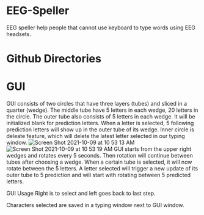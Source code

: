 # EEG-Speller
EEG speller help people that cannot use keyboard to type words using EEG headsets.

# Github Directories

# GUI
GUI consists of two circles that have three layers (tubes) and sliced in a quarter (wedge). The middle tube have 5 letters in each wedge, 20 letters in the circle. The outer tube also consists of 5 letters in each wedge. It will be initialized blank for prediction letters. When a letter is selected, 5 following prediction letters will show up in the outer tube of its wedge.
Inner circle is deleate feature, which will delete the latest letter selected in our typing window.
![Screen Shot 2021-10-09 at 10 53 13 AM](https://user-images.githubusercontent.com/74154666/136669174-a026dbea-41c6-4394-b097-f04ef3d24f80.png)
![Screen Shot 2021-10-09 at 10 53 19 AM](https://user-images.githubusercontent.com/74154666/136669177-a33cbc17-ffee-405e-8c93-9cfa3db643e1.png)
GUI starts from the upper right wedges and rotates every 5 seconds. Then rotation will continue between tubes after choosing a wedge. When a certain tube is selected, it will now rotate between the 5 letters. A letter selected will trigger a new update of its outer tube to 5 prediction and will start with rotating between 5 predicted letters. 

GUI Usage
Right is to select and left goes back to last step.

Characters selected are saved in a typing window next to GUI window.
